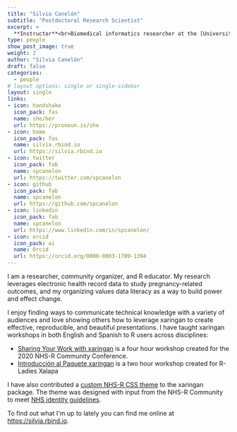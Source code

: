 ```yaml
---
title: "Silvia Canelón"
subtitle: "Postdoctoral Research Scientist"
excerpt: >
  **Instructor**<br>Biomedical informatics researcher at the [University of Pennsylvania](https://www.dbei.med.upenn.edu/), curious about all intersections of data and society.
type: people
show_post_image: true
weight: 2
author: "Silvia Canelón"
draft: false
categories:
  - people
# layout options: single or single-sidebar
layout: single
links:
- icon: handshake
  icon_pack: fas
  name: she/her
  url: https://pronoun.is/she
- icon: home
  icon_pack: fas
  name: silvia.rbind.io
  url: https://silvia.rbind.io
- icon: twitter
  icon_pack: fab
  name: spcanelon
  url: https://twitter.com/spcanelon
- icon: github
  icon_pack: fab
  name: spcanelon
  url: https://github.com/spcanelon
- icon: linkedin
  icon_pack: fab
  name: spcanelon
  url: https://www.linkedin.com/in/spcanelon/
- icon: orcid
  icon_pack: ai
  name: Orcid
  url: https://orcid.org/0000-0003-1709-1394
---
```


I am a researcher, community organizer, and R educator. My research leverages electronic health record data to study pregnancy-related outcomes, and my organizing values data literacy as a way to build power and effect change.

I enjoy finding ways to communicate technical knowledge with a variety of audiences and love showing others how to leverage xaringan to create effective, reproducible, and beautiful presentations. I have taught xaringan workshops in both English and Spanish to R users across disciplines:
+ [Sharing Your Work with xaringan](https://silvia.rbind.io/project/xaringan-nhs-r/) is a four hour workshop created for the 2020 NHS-R Community Conference.
+ [Introducción al Paquete xaringan](https://silvia.rbind.io/talk/2020-12-17-introduccion-xaringan/) is a two hour workshop created for R-Ladies Xalapa

I have also contributed a [custom NHS-R CSS theme](https://github.com/yihui/xaringan/pull/280) to the xaringan package. The theme was designed with input from the NHS-R Community to meet [NHS identity guidelines](https://www.england.nhs.uk/nhsidentity/identity-guidelines/).

To find out what I'm up to lately you can find me online at https://silvia.rbind.io.
